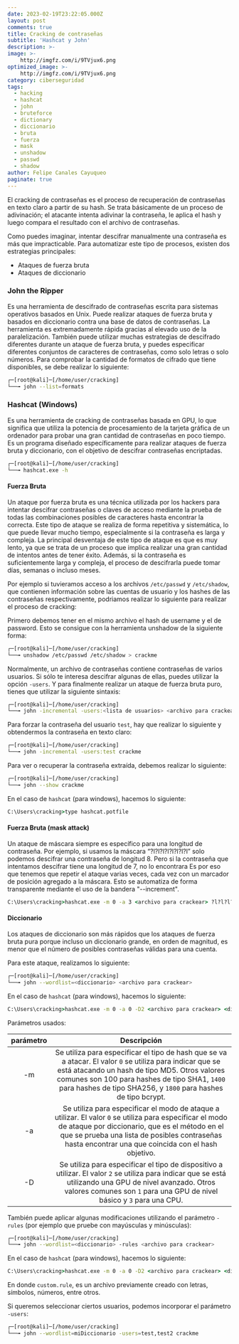 ```yaml
---
date: 2023-02-19T23:22:05.000Z
layout: post
comments: true
title: Cracking de contraseñas
subtitle: 'Hashcat y John'
description: >-
image: >-
    http://imgfz.com/i/9TVjux6.png
optimized_image: >-
    http://imgfz.com/i/9TVjux6.png
category: ciberseguridad
tags: 
  - hacking
  - hashcat
  - john
  - bruteforce
  - dictionary
  - diccionario
  - bruta
  - fuerza
  - mask
  - unshadow
  - passwd
  - shadow
author: Felipe Canales Cayuqueo
paginate: true
---
```


El cracking de contraseñas es el proceso de recuperación de contraseñas en texto claro a partir de su hash. Se trata básicamente de un proceso de adivinación; el atacante intenta adivinar la contraseña, le aplica el hash y luego compara el resultado con el archivo de contraseñas.

Como puedes imaginar, intentar descifrar manualmente una contraseña es más que impracticable. Para automatizar este tipo de procesos, existen dos estrategias principales:

* Ataques de fuerza bruta
* Ataques de diccionario

### John the Ripper

Es una herramienta de descifrado de contraseñas escrita para sistemas operativos basados en Unix. Puede realizar ataques de fuerza bruta y basados en diccionario contra una base de datos de contraseñas. La herramienta es extremadamente rápida gracias al elevado uso de la paralelización. También puede utilizar muchas estrategias de descifrado diferentes durante un ataque de fuerza bruta, y puedes especificar diferentes conjuntos de caracteres de contraseñas, como solo letras o solo números. Para comprobar la cantidad de formatos de cifrado que tiene disponibles, se debe realizar lo siguiente:

```bash
┌─[root@kali]─[/home/user/cracking]
└──╼ john --list=formats
```

### Hashcat (Windows)

Es una herramienta de cracking de contraseñas basada en GPU, lo que significa que utiliza la potencia de procesamiento de la tarjeta gráfica de un ordenador para probar una gran cantidad de contraseñas en poco tiempo. Es un programa diseñado específicamente para realizar ataques de fuerza bruta y diccionario, con el objetivo de descifrar contraseñas encriptadas.

```bash
┌─[root@kali]─[/home/user/cracking]
└──╼ hashcat.exe -h
```

#### Fuerza Bruta

Un ataque por fuerza bruta es una técnica utilizada por los hackers para intentar descifrar contraseñas o claves de acceso mediante la prueba de todas las combinaciones posibles de caracteres hasta encontrar la correcta. Este tipo de ataque se realiza de forma repetitiva y sistemática, lo que puede llevar mucho tiempo, especialmente si la contraseña es larga y compleja. La principal desventaja de este tipo de ataque es que es muy lento, ya que se trata de un proceso que implica realizar una gran cantidad de intentos antes de tener éxito. Además, si la contraseña es suficientemente larga y compleja, el proceso de descifrarla puede tomar días, semanas o incluso meses.

Por ejemplo si tuvieramos acceso a los archivos ```/etc/passwd``` y ```/etc/shadow```, que contienen información sobre las cuentas de usuario y los hashes de las contraseñas respectivamente, podriamos realizar lo siguiente para realizar el proceso de cracking:

Primero debemos tener en el mismo archivo el hash de username y el de password. Esto se consigue con la herramienta unshadow de la siguiente forma:

```bash
┌─[root@kali]─[/home/user/cracking]
└──╼ unshadow /etc/passwd /etc/shadow > crackme
```

Normalmente, un archivo de contraseñas contiene contraseñas de varios usuarios. Si sólo te interesa descifrar algunas de ellas, puedes utilizar la opción ```-users```. Y para finalmente realizar un ataque de fuerza bruta puro, tienes que utilizar la siguiente sintaxis:

```bash
┌─[root@kali]─[/home/user/cracking]
└──╼ john -incremental -users:<lista de usuarios> <archivo para crackear>
```

Para forzar la contraseña del usuario ```test```, hay que realizar lo siguiente y obtendermos la contraseña en texto claro:

```bash
┌─[root@kali]─[/home/user/cracking]
└──╼ john -incremental -users:test crackme
```

Para ver o recuperar la contraseña extraída, debemos realizar lo siguiente:

```bash
┌─[root@kali]─[/home/user/cracking]
└──╼ john --show crackme
```

En el caso de ```hashcat``` (para windows), hacemos lo siguiente:

```cmd
C:\Users\cracking>type hashcat.potfile 
```

#### Fuerza Bruta (mask attack)

Un ataque de máscara siempre es específico para una longitud de contraseña. Por ejemplo, si usamos la máscara “?l?l?l?l?l?l?l?l” solo podemos descifrar una contraseña de longitud 8. Pero si la contraseña que intentamos descifrar tiene una longitud de 7, no lo encontrara Es por eso que tenemos que repetir el ataque varias veces, cada vez con un marcador de posición agregado a la máscara. Esto se automatiza de forma transparente mediante el uso de la bandera "--increment".

```cmd
C:\Users\cracking>hashcat.exe -m 0 -a 3 <archivo para crackear> ?l?l?l?l?l?l?l?l?a
```

#### Diccionario

Los ataques de diccionario son más rápidos que los ataques de fuerza bruta pura porque incluso un diccionario grande, en orden de magnitud, es menor que el número de posibles contraseñas válidas para una cuenta.

Para este ataque, realizamos lo siguiente:

```bash
┌─[root@kali]─[/home/user/cracking]
└──╼ john --wordlist=<diccionario> <archivo para crackear> 
```

En el caso de ```hashcat``` (para windows), hacemos lo siguiente:

```cmd
C:\Users\cracking>hashcat.exe -m 0 -a 0 -D2 <archivo para crackear> <diccionario>
```

Parámetros usados:

| parámetro | Descripción |
| :--------: | :-------: |
| -m | Se utiliza para especificar el tipo de hash que se va a atacar. El valor ```0``` se utiliza para indicar que se está atacando un hash de tipo MD5. Otros valores comunes son 100 para hashes de tipo SHA1, ```1400``` para hashes de tipo SHA256, y ```1800``` para hashes de tipo bcrypt. |
| -a | Se utiliza para especificar el modo de ataque a utilizar. El valor ```0``` se utiliza para especificar el modo de ataque por diccionario, que es el método en el que se prueba una lista de posibles contraseñas hasta encontrar una que coincida con el hash objetivo. |
| -D | Se utiliza para especificar el tipo de dispositivo a utilizar. El valor ```2``` se utiliza para indicar que se está utilizando una GPU de nivel avanzado. Otros valores comunes son ```1``` para una GPU de nivel básico y ```3``` para una CPU. |


También puede aplicar algunas modificaciones utilizando el parámetro ```-rules``` (por ejemplo que pruebe con mayúsculas y minúsculas):

```bash
┌─[root@kali]─[/home/user/cracking]
└──╼ john --wordlist=<diccionario> -rules <archivo para crackear> 
```

En el caso de ```hashcat``` (para windows), hacemos lo siguiente:

```cmd
C:\Users\cracking>hashcat.exe -m 0 -a 0 -D2 <archivo para crackear> <diccionario> -r rules\custom.rule
```

En donde ```custom.rule```, es un archivo previamente creado con letras, símbolos, números, entre otros.

Si queremos seleccionar ciertos usuarios, podemos incorporar el parámetro ```-users```:

```bash
┌─[root@kali]─[/home/user/cracking]
└──╼ john --wordlist=miDiccionario -users=test,test2 crackme 
```
